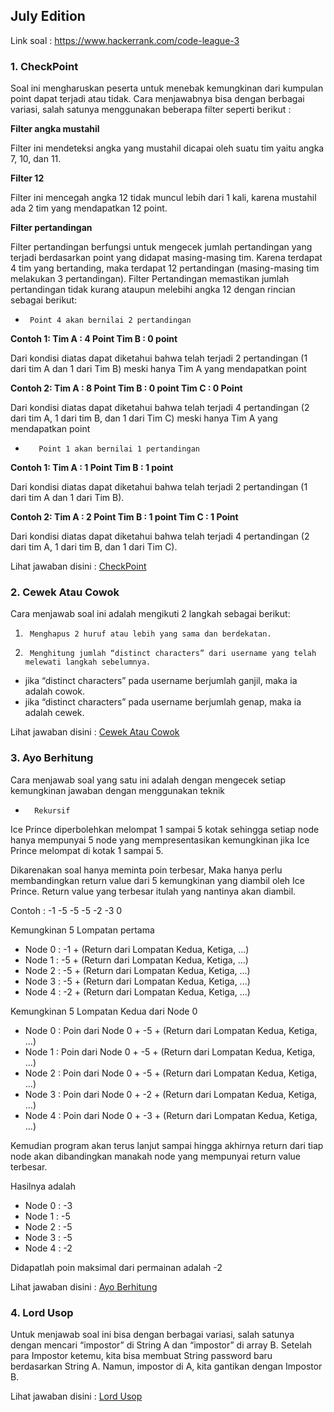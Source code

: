 ## July Edition

Link soal : https://www.hackerrank.com/code-league-3

### 1. CheckPoint

Soal ini mengharuskan peserta untuk menebak kemungkinan dari kumpulan point dapat terjadi atau tidak. Cara menjawabnya bisa dengan berbagai variasi, salah satunya menggunakan beberapa filter seperti berikut :

**Filter angka mustahil**

Filter ini mendeteksi angka yang mustahil dicapai oleh suatu tim yaitu angka 7, 10, dan 11.

**Filter 12**

Filter ini mencegah angka 12 tidak muncul lebih dari 1 kali, karena mustahil ada 2 tim yang mendapatkan 12 point.

**Filter pertandingan**

Filter pertandingan berfungsi untuk mengecek jumlah pertandingan yang terjadi berdasarkan point yang didapat masing-masing tim. Karena terdapat 4 tim yang bertanding, maka terdapat 12 pertandingan (masing-masing tim melakukan 3 pertandingan). Filter Pertandingan memastikan jumlah pertandingan tidak kurang ataupun melebihi angka 12 dengan rincian sebagai berikut:

 -      Point 4 akan bernilai 2 pertandingan

**Contoh 1: Tim A : 4 Point Tim B : 0 point**

Dari kondisi diatas dapat diketahui bahwa telah terjadi 2 pertandingan (1 dari tim A dan 1 dari Tim B) meski hanya Tim A yang mendapatkan point

**Contoh 2: Tim A : 8 Point Tim B : 0 point Tim C : 0 Point**

Dari kondisi diatas dapat diketahui bahwa telah terjadi 4 pertandingan (2 dari tim A, 1 dari tim B, dan 1 dari Tim C) meski hanya Tim A yang mendapatkan point
 
-        Point 1 akan bernilai 1 pertandingan

**Contoh 1: Tim A : 1 Point Tim B : 1 point**

Dari kondisi diatas dapat diketahui bahwa telah terjadi 2 pertandingan (1 dari tim A dan 1 dari Tim B).

**Contoh 2: Tim A : 2 Point Tim B : 1 point Tim C : 1 Point**

Dari kondisi diatas dapat diketahui bahwa telah terjadi 4 pertandingan (2 dari tim A, 1 dari tim B, dan 1 dari Tim C).


Lihat jawaban disini : [CheckPoint](CheckPoint.java)

### 2. Cewek Atau Cowok

Cara menjawab soal ini adalah mengikuti 2 langkah sebagai berikut:
1.      Menghapus 2 huruf atau lebih yang sama dan berdekatan.
2.      Menghitung jumlah “distinct characters” dari username yang telah melewati langkah sebelumnya.
-   jika “distinct characters” pada username berjumlah ganjil, maka ia adalah cowok.
-   jika “distinct characters” pada username berjumlah genap, maka ia adalah cewek.

Lihat jawaban disini : [Cewek Atau Cowok](CewekAtauCowok.java)

### 3. Ayo Berhitung

Cara menjawab soal yang satu ini adalah dengan mengecek setiap kemungkinan jawaban dengan menggunakan teknik 

-       Rekursif

Ice Prince diperbolehkan melompat 1 sampai 5 kotak sehingga setiap node hanya mempunyai 5 node yang mempresentasikan kemungkinan jika Ice Prince melompat di kotak 1 sampai 5. 

Dikarenakan soal hanya meminta poin terbesar, Maka hanya perlu membandingkan return value dari 5 kemungkinan yang diambil oleh Ice Prince. Return value yang terbesar itulah yang nantinya akan diambil.

Contoh : -1 -5 -5 -5 -2 -3 0

Kemungkinan 5 Lompatan pertama
- Node 0 : -1 + (Return dari Lompatan Kedua, Ketiga, ...)
- Node 1 : -5 + (Return dari Lompatan Kedua, Ketiga, ...)
- Node 2 : -5 + (Return dari Lompatan Kedua, Ketiga, ...)
- Node 3 : -5 + (Return dari Lompatan Kedua, Ketiga, ...)
- Node 4 : -2 + (Return dari Lompatan Kedua, Ketiga, ...)

Kemungkinan 5 Lompatan Kedua dari Node 0
- Node 0 : Poin dari Node 0 + -5 + (Return dari Lompatan Kedua, Ketiga, ...)
- Node 1 : Poin dari Node 0 + -5 + (Return dari Lompatan Kedua, Ketiga, ...)
- Node 2 : Poin dari Node 0 + -5 + (Return dari Lompatan Kedua, Ketiga, ...)
- Node 3 : Poin dari Node 0 + -2 + (Return dari Lompatan Kedua, Ketiga, ...)
- Node 4 : Poin dari Node 0 + -3 + (Return dari Lompatan Kedua, Ketiga, ...)

Kemudian program akan terus lanjut sampai hingga akhirnya return dari tiap node akan dibandingkan manakah node yang mempunyai return value terbesar. 

Hasilnya adalah
- Node 0 : -3
- Node 1 : -5
- Node 2 : -5
- Node 3 : -5
- Node 4 : -2 

Didapatlah poin maksimal dari permainan adalah -2

Lihat jawaban disini : [Ayo Berhitung](AyoBerhitung.java)

### 4. Lord Usop

Untuk menjawab soal ini bisa dengan berbagai variasi, salah satunya dengan mencari “impostor” di String A dan “impostor” di array B. Setelah para Impostor ketemu, kita bisa membuat String password baru berdasarkan String A. Namun, impostor di A, kita gantikan dengan Impostor B.

Lihat jawaban disini : [Lord Usop](LordUsop.java)

